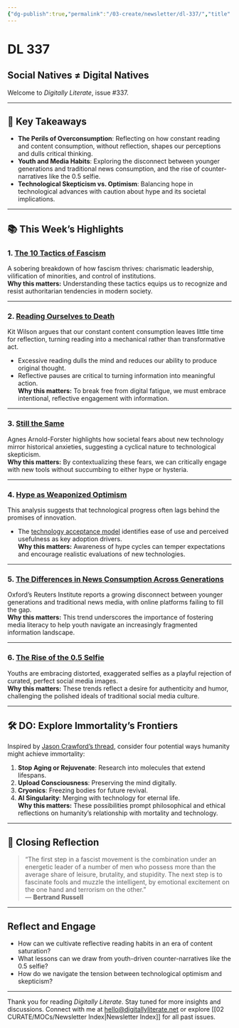 ```yaml
---
{"dg-publish":true,"permalink":"/03-create/newsletter/dl-337/","title":"Social Natives ≠ Digital Natives","tags":["data","education","futures","identity","misinformation","privacy","security","social-media"]}
---
```



# DL 337

## Social Natives ≠ Digital Natives

Welcome to _Digitally Literate_, issue #337.  

---

## 🔖 Key Takeaways

- **The Perils of Overconsumption**: Reflecting on how constant reading and content consumption, without reflection, shapes our perceptions and dulls critical thinking.  
- **Youth and Media Habits**: Exploring the disconnect between younger generations and traditional news consumption, and the rise of counter-narratives like the 0.5 selfie.  
- **Technological Skepticism vs. Optimism**: Balancing hope in technological advances with caution about hype and its societal implications.  

---

## 📚 This Week’s Highlights

### 1. **[The 10 Tactics of Fascism](https://www.youtube.com/watch?v=CpCKkWMbmXU)**  
A sobering breakdown of how fascism thrives: charismatic leadership, vilification of minorities, and control of institutions.  
**Why this matters:** Understanding these tactics equips us to recognize and resist authoritarian tendencies in modern society.

---

### 2. **[Reading Ourselves to Death](https://www.thenewatlantis.com/publications/reading-ourselves-to-death)**  
Kit Wilson argues that our constant content consumption leaves little time for reflection, turning reading into a mechanical rather than transformative act.  
- Excessive reading dulls the mind and reduces our ability to produce original thought.  
- Reflective pauses are critical to turning information into meaningful action.  
**Why this matters:** To break free from digital fatigue, we must embrace intentional, reflective engagement with information.

---

### 3. **[Still the Same](https://reallifemag.com/still-the-same/)**  
Agnes Arnold-Forster highlights how societal fears about new technology mirror historical anxieties, suggesting a cyclical nature to technological skepticism.  
**Why this matters:** By contextualizing these fears, we can critically engage with new tools without succumbing to either hype or hysteria.

---

### 4. **[Hype as Weaponized Optimism](https://www.niemanlab.org/2022/06/hype-is-a-weaponized-form-of-optimism)**  
This analysis suggests that technological progress often lags behind the promises of innovation.  
- The [technology acceptance model](https://en.wikipedia.org/wiki/Technology_acceptance_model) identifies ease of use and perceived usefulness as key adoption drivers.  
**Why this matters:** Awareness of hype cycles can temper expectations and encourage realistic evaluations of new technologies.

---

### 5. **[The Differences in News Consumption Across Generations](https://www.niemanlab.org/2022/06/the-differences-seem-to-be-growing-a-look-at-the-rising-generation-of-news-consumers)**  
Oxford’s Reuters Institute reports a growing disconnect between younger generations and traditional news media, with online platforms failing to fill the gap.  
**Why this matters:** This trend underscores the importance of fostering media literacy to help youth navigate an increasingly fragmented information landscape.

---

### 6. **[The Rise of the 0.5 Selfie](https://www.nytimes.com/2022-06-23/technology/0-5-selfie.html)**  
Youths are embracing distorted, exaggerated selfies as a playful rejection of curated, perfect social media images.  
**Why this matters:** These trends reflect a desire for authenticity and humor, challenging the polished ideals of traditional social media culture.

---

## 🛠️ DO: Explore Immortality’s Frontiers

Inspired by [Jason Crawford’s thread](https://twitter.com/jasoncrawford/status/1515008549067231235), consider four potential ways humanity might achieve immortality:  
1. **Stop Aging or Rejuvenate**: Research into molecules that extend lifespans.  
2. **Upload Consciousness**: Preserving the mind digitally.  
3. **Cryonics**: Freezing bodies for future revival.  
4. **AI Singularity**: Merging with technology for eternal life.  
**Why this matters:** These possibilities prompt philosophical and ethical reflections on humanity’s relationship with mortality and technology.

---

## 🌟 Closing Reflection

> “The first step in a fascist movement is the combination under an energetic leader of a number of men who possess more than the average share of leisure, brutality, and stupidity. The next step is to fascinate fools and muzzle the intelligent, by emotional excitement on the one hand and terrorism on the other.”  
> — **Bertrand Russell**

---

## Reflect and Engage

- How can we cultivate reflective reading habits in an era of content saturation?  
- What lessons can we draw from youth-driven counter-narratives like the 0.5 selfie?  
- How do we navigate the tension between technological optimism and skepticism?  

---

Thank you for reading _Digitally Literate_. Stay tuned for more insights and discussions. Connect with me at [hello@digitallyliterate.net](mailto:hello@digitallyliterate.net) or explore [[02 CURATE/MOCs/Newsletter Index\|Newsletter Index]] for all past issues.
